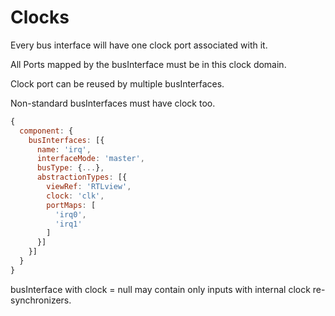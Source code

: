 # Clocks

Every bus interface will have one clock port associated with it.

All Ports mapped by the busInterface must be in this clock domain.

Clock port can be reused by multiple busInterfaces.

Non-standard busInterfaces must have clock too.

```js
{
  component: {
    busInterfaces: [{
      name: 'irq',
      interfaceMode: 'master',
      busType: {...},
      abstractionTypes: [{
        viewRef: 'RTLview',
        clock: 'clk',
        portMaps: [
          'irq0',
          'irq1'
        ]
      }]
    }]
  }
}  
```

busInterface with clock = null may contain only inputs with internal clock re-synchronizers.
